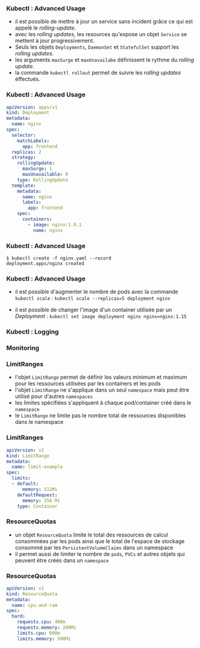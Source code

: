 ### Kubectl : Advanced Usage

- il est possible de mettre à jour un service sans incident grâce ce qui est appelé le _rolling-update_. 
- avec les _rolling updates_, les resources qu'expose un objet `Service` se mettent à jour progressivement.
- Seuls les objets `Deployments`, `DaemonSet` et `StatefulSet` support les _rolling updates_.
- les arguments `maxSurge` et `maxUnavailabe` définissent le rythme du _rolling update_.
- la commande `kubectl rollout` permet de suivre les _rolling updates_ éffectués.

### Kubectl : Advanced Usage

```yaml
apiVersion: apps/v1
kind: Deployment
metadata:
  name: nginx
spec:
  selector:
    matchLabels:
      app: frontend
  replicas: 2
  strategy:
    rollingUpdate:
      maxSurge: 1
      maxUnavailable: 0
    type: RollingUpdate
  template:
    metadata:
      name: nginx
      labels:
        app: frontend
    spec:
      containers:
        - image: nginx:1.9.1
          name: nginx
```

### Kubectl : Advanced Usage

```console
$ kubectl create -f nginx.yaml --record
deployment.apps/nginx created
```

### Kubectl : Advanced Usage

- il est possible d'augmenter le nombre de pods avec la commande `kubectl scale` :
`kubectl scale --replicas=5 deployment nginx`

- il est possible de changer l'image d'un container utilisée par un _Deployment_ : 
`kubectl set image deployment nginx nginx=nginx:1.15`

### Kubectl : Logging

### Monitoring

### LimitRanges

- l'objet `LimitRange` permet de définir les valeurs minimum et maximum pour les ressources utilisées par les containers et les pods
- l'objet `LimitRange` ne s'applique dans un seul `namespace` mais peut être utilisé pour d'autres `namespaces`
- les limites spécifiées s'appliquent à chaque pod/container créé dans le `namespace`
- le `LimitRange` ne limite pas le nombre total de ressources disponibles dans le namespace


### LimitRanges 

```yaml
apiVersion: v1
kind: LimitRange
metadata:
  name: limit-example
spec:
  limits:
  - default:
      memory: 512Mi
    defaultRequest:
      memory: 256 Mi
    type: Container
  ```

### ResourceQuotas

- un objet `ResourceQuota` limite le total des ressources de calcul consommées par les pods ainsi que
  le total de l'espace de stockage consommé par les `PersistentVolumeClaims` dans un namespace
- il permet aussi de limiter le nombre de `pods`, `PVCs` et autres objets qui peuvent être créés dans un `namespace`

### ResourceQuotas 

```yaml
apiVersion: v1
kind: ResourceQuota
metadata:
  name: cpu-and-ram
spec:
  hard:
    requests.cpu: 400m
    requests.memory: 200Mi
    limits.cpu: 600m
    limits.memory: 500Mi
```

